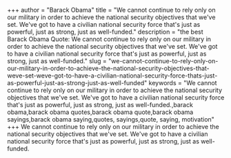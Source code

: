 +++
author = "Barack Obama"
title = "We cannot continue to rely only on our military in order to achieve the national security objectives that we've set. We've got to have a civilian national security force that's just as powerful, just as strong, just as well-funded."
description = "the best Barack Obama Quote: We cannot continue to rely only on our military in order to achieve the national security objectives that we've set. We've got to have a civilian national security force that's just as powerful, just as strong, just as well-funded."
slug = "we-cannot-continue-to-rely-only-on-our-military-in-order-to-achieve-the-national-security-objectives-that-weve-set-weve-got-to-have-a-civilian-national-security-force-thats-just-as-powerful-just-as-strong-just-as-well-funded"
keywords = "We cannot continue to rely only on our military in order to achieve the national security objectives that we've set. We've got to have a civilian national security force that's just as powerful, just as strong, just as well-funded.,barack obama,barack obama quotes,barack obama quote,barack obama sayings,barack obama saying,quotes, sayings,quote, saying, motivation"
+++
We cannot continue to rely only on our military in order to achieve the national security objectives that we've set. We've got to have a civilian national security force that's just as powerful, just as strong, just as well-funded.
